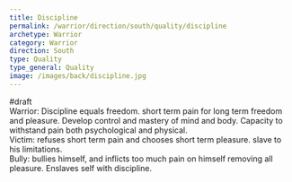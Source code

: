 ```yaml
---
title: Discipline
permalink: /warrior/direction/south/quality/discipline
archetype: Warrior
category: Warrior
direction: South
type: Quality
type_general: Quality
image: /images/back/discipline.jpg
---
```

#draft   
Warrior: Discipline equals freedom. short term pain for long term freedom and pleasure. Develop control and mastery of mind and body. Capacity to withstand pain both psychological and physical.   
Victim: refuses short term pain and chooses short term pleasure. slave to his limitations.   
Bully: bullies himself, and inflicts too much pain on himself removing all pleasure. Enslaves self with discipline.
